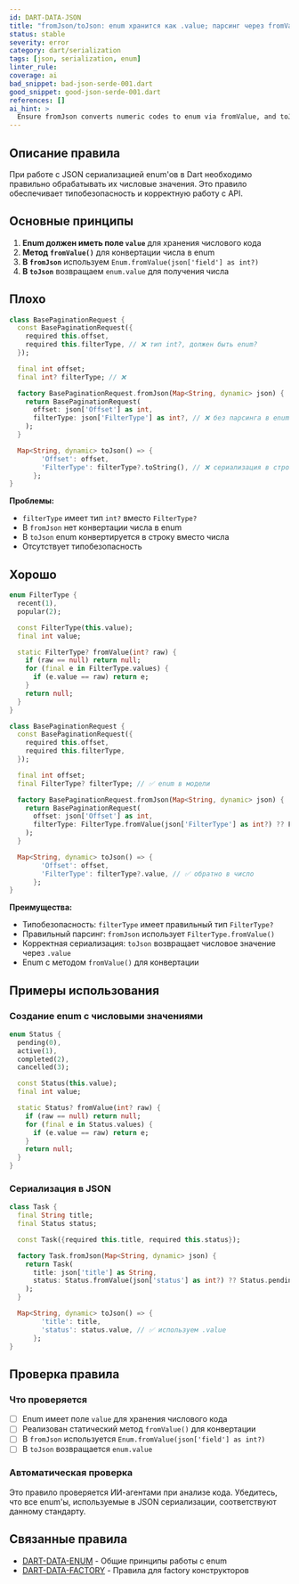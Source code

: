 ```yaml
---
id: DART-DATA-JSON
title: "fromJson/toJson: enum хранится как .value; парсинг через fromValue"
status: stable
severity: error
category: dart/serialization
tags: [json, serialization, enum]
linter_rule:
coverage: ai
bad_snippet: bad-json-serde-001.dart
good_snippet: good-json-serde-001.dart
references: []
ai_hint: >
  Ensure fromJson converts numeric codes to enum via fromValue, and toJson serializes enum back to its numeric value.
---
```


## Описание правила

При работе с JSON сериализацией enum'ов в Dart необходимо правильно обрабатывать их числовые значения. Это правило обеспечивает типобезопасность и корректную работу с API.

## Основные принципы

1. **Enum должен иметь поле `value`** для хранения числового кода
2. **Метод `fromValue()`** для конвертации числа в enum
3. **В `fromJson`** используем `Enum.fromValue(json['field'] as int?)`
4. **В `toJson`** возвращаем `enum.value` для получения числа

## Плохо

```dart:docs/examples/bad/bad-json-serde-001.dart
class BasePaginationRequest {
  const BasePaginationRequest({
    required this.offset,
    required this.filterType, // ❌ тип int?, должен быть enum?
  });

  final int offset;
  final int? filterType; // ❌

  factory BasePaginationRequest.fromJson(Map<String, dynamic> json) {
    return BasePaginationRequest(
      offset: json['Offset'] as int,
      filterType: json['FilterType'] as int?, // ❌ без парсинга в enum
    );
  }

  Map<String, dynamic> toJson() => {
        'Offset': offset,
        'FilterType': filterType?.toString(), // ❌ сериализация в строку
      };
}
```

**Проблемы:**
- `filterType` имеет тип `int?` вместо `FilterType?`
- В `fromJson` нет конвертации числа в enum
- В `toJson` enum конвертируется в строку вместо числа
- Отсутствует типобезопасность

## Хорошо

```dart:docs/examples/good/good-json-serde-001.dart
enum FilterType {
  recent(1),
  popular(2);

  const FilterType(this.value);
  final int value;

  static FilterType? fromValue(int? raw) {
    if (raw == null) return null;
    for (final e in FilterType.values) {
      if (e.value == raw) return e;
    }
    return null;
  }
}

class BasePaginationRequest {
  const BasePaginationRequest({
    required this.offset,
    required this.filterType,
  });

  final int offset;
  final FilterType? filterType; // ✅ enum в модели

  factory BasePaginationRequest.fromJson(Map<String, dynamic> json) {
    return BasePaginationRequest(
      offset: json['Offset'] as int,
      filterType: FilterType.fromValue(json['FilterType'] as int?) ?? FilterType.recent, // ✅ парсинг через fromValue
    );
  }

  Map<String, dynamic> toJson() => {
        'Offset': offset,
        'FilterType': filterType?.value, // ✅ обратно в число
      };
}
```

**Преимущества:**
- Типобезопасность: `filterType` имеет правильный тип `FilterType?`
- Правильный парсинг: `fromJson` использует `FilterType.fromValue()`
- Корректная сериализация: `toJson` возвращает числовое значение через `.value`
- Enum с методом `fromValue()` для конвертации

## Примеры использования

### Создание enum с числовыми значениями

```dart
enum Status {
  pending(0),
  active(1),
  completed(2),
  cancelled(3);

  const Status(this.value);
  final int value;

  static Status? fromValue(int? raw) {
    if (raw == null) return null;
    for (final e in Status.values) {
      if (e.value == raw) return e;
    }
    return null;
  }
}
```

### Сериализация в JSON

```dart
class Task {
  final String title;
  final Status status;

  const Task({required this.title, required this.status});

  factory Task.fromJson(Map<String, dynamic> json) {
    return Task(
      title: json['title'] as String,
      status: Status.fromValue(json['status'] as int?) ?? Status.pending,
    );
  }

  Map<String, dynamic> toJson() => {
        'title': title,
        'status': status.value, // ✅ используем .value
      };
}
```

## Проверка правила

### Что проверяется

- [ ] Enum имеет поле `value` для хранения числового кода
- [ ] Реализован статический метод `fromValue()` для конвертации
- [ ] В `fromJson` используется `Enum.fromValue(json['field'] as int?)`
- [ ] В `toJson` возвращается `enum.value`

### Автоматическая проверка

Это правило проверяется ИИ-агентами при анализе кода. Убедитесь, что все enum'ы, используемые в JSON сериализации, соответствуют данному стандарту.

## Связанные правила

- [DART-DATA-ENUM](DART-DATA-ENUM.md) - Общие принципы работы с enum
- [DART-DATA-FACTORY](DART-DATA-FACTORY.md) - Правила для factory конструкторов
